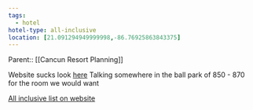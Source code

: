```yaml
---
tags:
  - hotel
hotel-type: all-inclusive
location: [21.091294949999998,-86.76925863843375]
---
```

Parent:: [[Cancun Resort Planning]]

Website sucks look [here](https://www.hotels.com/ho406416/secrets-the-vine-cancun-adults-only-all-inclusive-cancun-mexico/?chkin=2024-06-19&chkout=2024-06-23&x_pwa=1&rfrr=HSR&pwa_ts=1710849184167&referrerUrl=aHR0cHM6Ly93d3cuaG90ZWxzLmNvbS9Ib3RlbC1TZWFyY2g%3D&rffrid=sem.hcom.US.156.003.localuniversal.02.desktop-1.kwrd%253DGGMETA.5052348USen-20240321-D-ABW%253D2-camp%253D20674778861-aud%253D7634222217-N&useRewards=false&rm1=a2&regionId=179995&destination=Cancun%2C+Quintana+Roo%2C+Mexico&destType=MARKET&neighborhoodId=800022&selected=5052348&latLong=21.161907%2C-86.851524&sort=RECOMMENDED&top_dp=619&top_cur=USD&mdpcid=HCOM-US.META.HPA.HOTEL-CORESEARCH-desktop.HOTEL&mdpdtl=HTL.5052348.20240321.20240322.DDT.2.CID.20674778861.AUDID.7634222217&mctc=10&gclid=CjwKCAjw7-SvBhB6EiwAwYdCAb6q6057HHoLQNX-glWv8c8wjRH4AoMKuUKQYA3-Fmwd2ibFJlc9BBoCAK4QAvD_BwE&userIntent=&selectedRoomType=200241355&selectedRatePlan=204147245&expediaPropertyId=5052348&searchId=0e531d68-bdb5-4541-96c0-78c5725924c8&siteid=300000001) Talking somewhere in the ball park of 850 - 870 for the room we would want

[All inclusive list on website](https://www.hyattinclusivecollection.com/en/resorts-hotels/secrets/mexico/vine-cancun/?utm_source=google&utm_medium=organic&utm_campaign=soci)